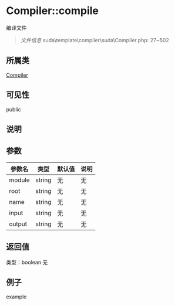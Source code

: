 # Compiler::compile
编译文件
> *文件信息* suda\template\compiler\suda\Compiler.php: 27~502
## 所属类 

[Compiler](../Compiler.md)

## 可见性

  public  
## 说明



## 参数

 
| 参数名 | 类型 | 默认值 | 说明 |
|--------|-----|-------|-------|
 | module |  string | 无 | 无 |
 | root |  string | 无 | 无 |
 | name |  string | 无 | 无 |
 | input |  string | 无 | 无 |
 | output |  string | 无 | 无 |
## 返回值
 
类型：boolean
无
## 例子

example